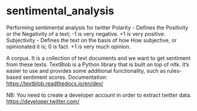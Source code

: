 # sentimental_analysis
Performing sentimental analysis for twitter
Polarity - Defines the Positivity or the Negativity of a text; 
-1 is very negative. +1 is very positive.
Subjectivity - Defines the text on the basis of how How subjective, or opinionated it is;
0 is fact. +1 is very much opinion.

A corpus. It is a collection of text documents and we want to get sentiment from these texts. 
TextBlob is a Python library that is built on top of nltk. 
It’s easier to use and provides some additional functionality, such as rules-based sentiment scores.
Documentation: https://textblob.readthedocs.io/en/dev/

NB: You need to create a developer account in order to extract twitter data. 
https://developer.twitter.com/